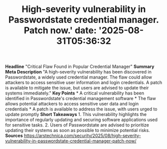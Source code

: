 ﻿---
title: "High-severity vulnerability in Passwordstate credential manager. Patch now.'
date: '2025-08-31T05:36:32"
category: "Markets"
summary: ""
slug: "highseverity vulnerability in passwordstate credential manag"
source_urls:
  - "https://arstechnica.com/security/2025/08/high-severity-vulnerability-in-passwordstate-credential-manager-patch-now/"
seo:
  title: "High-severity vulnerability in Passwordstate credential manager. Patch now. | Hash n Hedge'
  description: '"
  keywords: ["news", "markets", "brief"]
---
**Headline** "Critical Flaw Found in Popular Credential Manager"  **Summary Meta Description** "A high-severity vulnerability has been discovered in Passwordstate, a widely used credential manager. The flaw could allow attackers to access sensitive user information and login credentials. A patch is available to mitigate the issue, but users are advised to update their systems immediately."  **Key Points**  * A critical vulnerability has been identified in Passwordstate's credential management software * The flaw allows potential attackers to access sensitive user data and login credentials * A patch is available to address the issue, with users urged to update promptly  **Short Takeaways**  1. This vulnerability highlights the importance of regularly updating and securing software applications used for sensitive tasks. 2. Users of Passwordstate are advised to prioritize updating their systems as soon as possible to minimize potential risks.  **Sources** https://arstechnica.com/security/2025/08/high-severity-vulnerability-in-passwordstate-credential-manager-patch-now/ 
